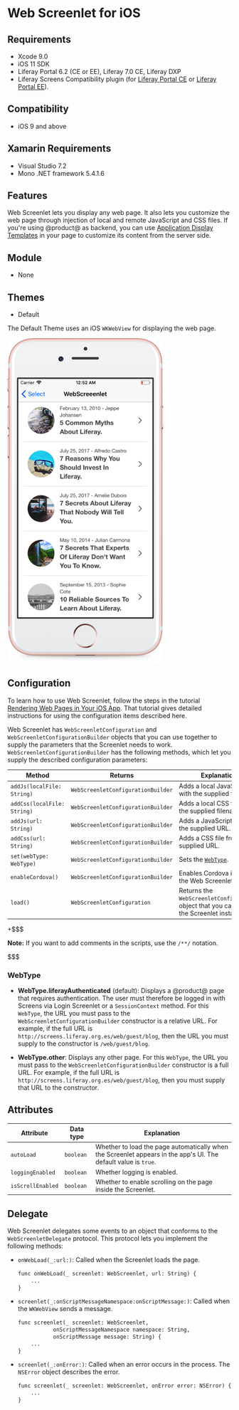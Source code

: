 # Web Screenlet for iOS [](id=web-screenlet-for-ios)

## Requirements [](id=requirements)

- Xcode 9.0
- iOS 11 SDK
- Liferay Portal 6.2 (CE or EE), Liferay 7.0 CE, Liferay DXP
- Liferay Screens Compatibility plugin (for 
  [Liferay Portal CE](http://www.liferay.com/marketplace/-/mp/application/54365664) 
  or 
  [Liferay Portal EE](http://www.liferay.com/marketplace/-/mp/application/54369726)). 

## Compatibility [](id=compatibility)

- iOS 9 and above

## Xamarin Requirements [](id=xamarin-requirements)

- Visual Studio 7.2
- Mono .NET framework 5.4.1.6

## Features [](id=features)

Web Screenlet lets you display any web page. It also lets you customize the web 
page through injection of local and remote JavaScript and CSS files. If you're 
using @product@ as backend, you can use 
[Application Display Templates](/discover/portal/-/knowledge_base/6-2/using-application-display-templates) 
in your page to customize its content from the server side. 

## Module [](id=module)

- None

## Themes [](id=themes)

- Default

The Default Theme uses an iOS `WKWebView` for displaying the web page. 

![Figure 1: Web Screenlet using the Default Theme.](../../images/screens-ios-webscreenlet.png)

## Configuration [](id=configuration)

To learn how to use Web Screenlet, follow the steps in the tutorial 
[Rendering Web Pages in Your iOS App](/develop/tutorials/-/knowledge_base/6-2/rendering-web-pages-in-your-ios-app). 
That tutorial gives detailed instructions for using the configuration items 
described here. 

Web Screenlet has `WebScreenletConfiguration` and 
`WebScreenletConfigurationBuilder` objects that you can use together to supply 
the parameters that the Screenlet needs to work. 
`WebScreenletConfigurationBuilder` has the following methods, which let you 
supply the described configuration parameters: 

| Method | Returns | Explanation |
|-----------|-----------|-------------| 
| `addJs(localFile: String)` | `WebScreenletConfigurationBuilder` | Adds a local JavaScript file with the supplied filename. |
| `addCss(localFile: String)` | `WebScreenletConfigurationBuilder` | Adds a local CSS file with the supplied filename. |
| `addJs(url: String)` | `WebScreenletConfigurationBuilder` | Adds a JavaScript file from the supplied URL. |
| `addCss(url: String)` | `WebScreenletConfigurationBuilder` | Adds a CSS file from the supplied URL. |
| `set(webType: WebType)` | `WebScreenletConfigurationBuilder` | Sets the [`WebType`](/develop/reference/-/knowledge_base/7-0/web-screenlet-for-ios#webtype). |
| `enableCordova()` | `WebScreenletConfigurationBuilder` | Enables Cordova inside the Web Screenlet. |
| `load()` | `WebScreenletConfiguration` | Returns the `WebScreenletConfiguration` object that you can set to the Screenlet instance. |

+$$$

**Note:** If you want to add comments in the scripts, use the `/**/` notation. 

$$$

### WebType [](id=webtype)

-   **WebType.liferayAuthenticated** (default): Displays a @product@ page that 
    requires authentication. The user must therefore be logged in with Screens 
    via Login Screenlet or a `SessionContext` method. For this `WebType`, the 
    URL you must pass to the `WebScreenletConfigurationBuilder` constructor is a 
    relative URL. For example, if the full URL is 
    `http://screens.liferay.org.es/web/guest/blog`, then the URL you must supply 
    to the constructor is `/web/guest/blog`. 

-   **WebType.other**: Displays any other page. For this `WebType`, the URL you 
    must pass to the `WebScreenletConfigurationBuilder` constructor is a full 
    URL. For example, if the full URL is 
    `http://screens.liferay.org.es/web/guest/blog`, then you must supply that 
    URL to the constructor. 

## Attributes [](id=attributes)

| Attribute | Data type | Explanation |
|-----------|-----------|-------------|
| `autoLoad` | `boolean` | Whether to load the page automatically when the Screenlet appears in the app's UI. The default value is `true`. |
| `loggingEnabled` | `boolean` | Whether logging is enabled. |
| `isScrollEnabled` | `boolean` | Whether to enable scrolling on the page inside the Screenlet. |

## Delegate [](id=delegate)

Web Screenlet delegates some events to an object that conforms to the 
`WebScreenletDelegate` protocol. This protocol lets you implement the following 
methods:

-   `onWebLoad(_:url:)`: Called when the Screenlet loads the page. 

        func onWebLoad(_ screenlet: WebScreenlet, url: String) {
            ...
        }

-   `screenlet(_:onScriptMessageNamespace:onScriptMessage:)`: Called when the 
    `WKWebView` sends a message. 

        func screenlet(_ screenlet: WebScreenlet,
                   onScriptMessageNamespace namespace: String,
                   onScriptMessage message: String) {
            ...
        }

-   `screenlet(_:onError:)`: Called when an error occurs in the process. The 
    `NSError` object describes the error. 

        func screenlet(_ screenlet: WebScreenlet, onError error: NSError) {
            ...
        }
